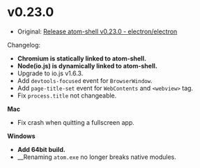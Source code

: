 # v0.23.0

* Original: [Release atom-shell v0.23.0 - electron/electron](https://github.com/electron/electron/releases/tag/v0.23.0)

Changelog:

* **Chromium is statically linked to atom-shell.**
* **Node(io.js) is dynamically linked to atom-shell.**
* Upgrade to io.js v1.6.3.
* Add `devtools-focused` event for `BrowserWindow`.
* Add `page-title-set` event for `WebContents` and `<webview>` tag.
* Fix `process.title` not changeable.

**Mac**

* Fix crash when quitting a fullscreen app.

**Windows**

* **Add 64bit build.**
* __Renaming `atom.exe` no longer breaks native modules.
